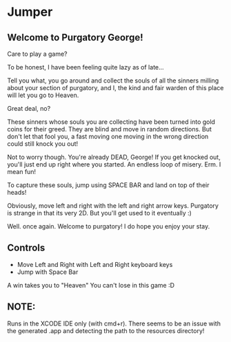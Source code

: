 # Jumper

## Welcome to Purgatory George!

Care to play a game?

To be honest, I have been feeling quite lazy as of late...

Tell you what, you go around and collect the souls of all the sinners milling about your section of purgatory, and I, the kind and fair warden of this place will let you go to Heaven.

Great deal, no?

These sinners whose souls you are collecting have been turned into gold coins for their greed. They are blind and move in random directions. But don't let that fool you, a fast moving one moving in the wrong direction could still knock you out!

Not to worry though. You're already DEAD, George! If you get knocked out, you'll just end up right where you started. An endless loop of misery. Erm. I mean fun! 

To capture these souls, jump using SPACE BAR and land on top of their heads! 

Obviously, move left and right with the left and right arrow keys. Purgatory is strange in that its very 2D. But you'll get used to it eventually :)

Well. once again. Welcome to purgatory! I do hope you enjoy your stay.


## Controls
- Move Left and Right with Left and Right keyboard keys
- Jump with Space Bar

A win takes you to "Heaven"
You can't lose in this game :D

## NOTE:
Runs in the XCODE IDE only (with cmd+r). There seems to be an issue with the generated .app and detecting the path to the resources directory!

